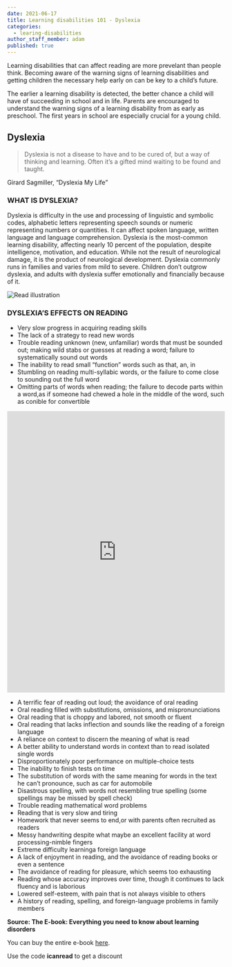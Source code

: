 ```yaml
---
date: 2021-06-17
title: Learning disabilities 101 - Dyslexia
categories:
  - learing-disabilities
author_staff_member: adam
published: true
---
```

Learning disabilities that can affect reading are more prevelant than people think.
Becoming aware of the warning signs of learning disabilities and getting children the necessary help early on
can be key to a child’s future.

The earlier a learning disability is detected, the better chance a child will have of succeeding in school and
in life. Parents are encouraged to understand the warning signs of a learning disability from as early as preschool. The first years in school are especially crucial for a young child.

## Dyslexia
> Dyslexia is not a disease to have and to be cured of, but a way of thinking
and learning. Often it’s a gifted mind waiting to be found and taught.

Girard Sagmiller, “Dyslexia My Life”

### WHAT IS DYSLEXIA?
Dyslexia is difficulty in the use and processing of linguistic and symbolic codes, alphabetic letters representing speech sounds or numeric representing numbers or quantities. It can affect spoken language, written language and language comprehension. Dyslexia is the most-common learning disability, affecting nearly 10 percent of the population, despite intelligence, motivation, and education. While not the result of neurological damage, it is the product of neurological development. Dyslexia commonly runs in families and varies from mild to severe. Children don’t outgrow dyslexia, and adults with dyslexia suffer emotionally and financially because of it.

![Read illustration](/images/headAndText.png)

### DYSLEXIA’S EFFECTS ON READING
- Very slow progress in acquiring reading skills
- The lack of a strategy to read new words
- Trouble reading unknown (new, unfamiliar) words that must be sounded out; making wild stabs or guesses at reading a word; failure to systematically sound out words
- The inability to read small “function” words such as that, an, in
- Stumbling on reading multi-syllabic words, or the failure to come close to sounding out the full word
- Omitting parts of words when reading; the failure to decode parts within a word,as if someone had chewed a hole in the middle of the word, such as conible for convertible

<iframe id="sib" width="100%" height="650px" src="https://17abdf7c.sibforms.com/serve/MUIEAG4ABlzn5_C_d69co9dMTJhZ1MUKaiJn_J_RYUNAmIL1lrvA4Gs0wSHmhPwjICXLAgEZpNE3ZOgSBlVQrHfX03rsOTOBaDKC1qmkA8rPsFX-_n9SGyMFuLMq4HW8IS3QiFNGRrXwck-HGS-4x97tBzwU31t_y6ZZlFUZWsqyhQkOi1dF-uS8G35RKhw4SzBKGSZI_evYbYHv" frameborder="0" scrolling="auto" allowfullscreen style="display: block;margin-left: auto;margin-right: auto;max-width: 100%;"></iframe>

- A terrific fear of reading out loud; the avoidance of oral reading
- Oral reading filled with substitutions, omissions, and mispronunciations
- Oral reading that is choppy and labored, not smooth or fluent
- Oral reading that lacks inflection and sounds like the reading of a foreign language
- A reliance on context to discern the meaning of what is read
- A better ability to understand words in context than to read isolated single words
- Disproportionately poor performance on multiple-choice tests
- The inability to finish tests on time
- The substitution of words with the same meaning for words in the text he can’t pronounce, such as car for automobile
- Disastrous spelling, with words not resembling true spelling (some spellings may be missed by spell check)
- Trouble reading mathematical word problems
- Reading that is very slow and tiring
- Homework that never seems to end,or with parents often recruited as readers
- Messy handwriting despite what maybe an excellent facility at word processing-nimble fingers
- Extreme difficulty learninga foreign language
- A lack of enjoyment in reading, and the avoidance of reading books or even a sentence
- The avoidance of reading for pleasure, which seems too exhausting
- Reading whose accuracy improves over time, though it continues to lack fluency and is laborious
- Lowered self-esteem, with pain that is not always visible to others
- A history of reading, spelling, and foreign-language problems in family members

**Source:  The E-book: Everything you need to know about learning disorders**

You can buy the entire e-book [here](https://gumroad.com/l/ECMLZ). 

Use the code **icanread** to get a discount
